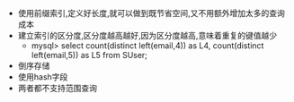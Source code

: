 - 使用前缀索引,定义好长度,就可以做到既节省空间,又不用额外增加太多的查询成本
- 建立索引的区分度,区分度越高越好,因为区分度越高,意味着重复的键值越少
  + mysql> select count(distinct left(email,4)) as L4, count(distinct left(email,5)) as L5 from SUser;
- 倒序存储
- 使用hash字段
- 两者都不支持范围查询